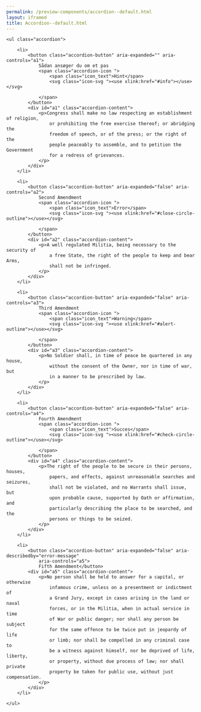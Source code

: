```yaml
--- 
permalink: /preview-components/accordion--default.html
layout: iframed 
title: Accordion--default.html
---
```

<div class="container">

    <ul class="accordion">

        <li>
            <button class="accordion-button" aria-expanded="" aria-controls="a1">
                Sådan ansøger du om et pas
                <span class="accordion-icon ">
                    <span class="icon_text">Hint</span>
                    <svg class="icon-svg "><use xlink:href="#info"></use></svg>

                </span>
            </button>
            <div id="a1" class="accordion-content">
                <p>Congress shall make no law respecting an establishment of religion,
                    or prohibiting the free exercise thereof; or abridging the
                    freedom of speech, or of the press; or the right of the
                    people peaceably to assemble, and to petition the Government
                    for a redress of grievances.
                </p>
            </div>
        </li>

        <li>
            <button class="accordion-button" aria-expanded="false" aria-controls="a2">
                Second Amendment
                <span class="accordion-icon ">
                    <span class="icon_text">Error</span>
                    <svg class="icon-svg "><use xlink:href="#close-circle-outline"></use></svg>

                </span>
            </button>
            <div id="a2" class="accordion-content">
                <p>A well regulated Militia, being necessary to the security of
                    a free State, the right of the people to keep and bear Arms,
                    shall not be infringed.
                </p>
            </div>
        </li>

        <li>
            <button class="accordion-button" aria-expanded="false" aria-controls="a3">
                Third Amendment
                <span class="accordion-icon ">
                    <span class="icon_text">Warning</span>
                    <svg class="icon-svg "><use xlink:href="#alert-outline"></use></svg>

                </span>
            </button>
            <div id="a3" class="accordion-content">
                <p>No Soldier shall, in time of peace be quartered in any house,
                    without the consent of the Owner, nor in time of war, but
                    in a manner to be prescribed by law.
                </p>
            </div>
        </li>

        <li>
            <button class="accordion-button" aria-expanded="false" aria-controls="a4">
                Fourth Amendment
                <span class="accordion-icon ">
                    <span class="icon_text">Succes</span>
                    <svg class="icon-svg "><use xlink:href="#check-circle-outline"></use></svg>

                </span>
            </button>
            <div id="a4" class="accordion-content">
                <p>The right of the people to be secure in their persons, houses,
                    papers, and effects, against unreasonable searches and seizures,
                    shall not be violated, and no Warrants shall issue, but
                    upon probable cause, supported by Oath or affirmation, and
                    particularly describing the place to be searched, and the
                    persons or things to be seized.
                </p>
            </div>
        </li>

        <li>
            <button class="accordion-button" aria-expanded="false" aria-describedby="error-message"
                aria-controls="a5">
                Fifth Amendment</button>
            <div id="a5" class="accordion-content">
                <p>No person shall be held to answer for a capital, or otherwise
                    infamous crime, unless on a presentment or indictment of
                    a Grand Jury, except in cases arising in the land or naval
                    forces, or in the Militia, when in actual service in time
                    of War or public danger; nor shall any person be subject
                    for the same offence to be twice put in jeopardy of life
                    or limb; nor shall be compelled in any criminal case to
                    be a witness against himself, nor be deprived of life, liberty,
                    or property, without due process of law; nor shall private
                    property be taken for public use, without just compensation.
                </p>
            </div>
        </li>

    </ul>

</div>
